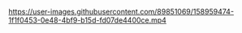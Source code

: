 https://user-images.githubusercontent.com/89851069/158959474-1f1f0453-0e48-4bf9-b15d-fd07de4400ce.mp4
